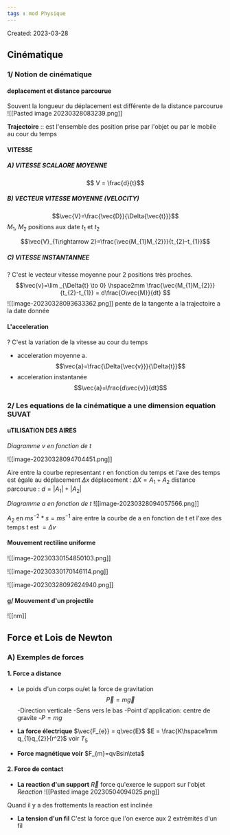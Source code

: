 ```yaml
---
tags : mod Physique
---
```

Created: 2023-03-28

## Cinématique

### 1/ **Notion de cinématique**

#### deplacement et distance parcourue 
Souvent la longueur du déplacement est différente de la distance parcourue
![[Pasted image 20230328083239.png]]

**Trajectoire** :: est l'ensemble des position prise par l'objet ou par le mobile au cour du temps

#### VITESSE 
##### A) VITESSE SCALAORE MOYENNE
$$ V = \frac{d}{t}$$
##### B) VECTEUR VITESSE MOYENNE (VELOCITY)
$$\vec{V}=\frac{\vec{D}}{\Delta{\vec{t}}}$$
$M_1$, $M_2$ positions aux date $t_1$ et $t_2$

$$\vec{V}_{1\rightarrow 2}=\frac{\vec{M_{1}M_{2}}}{t_{2}-t_{1}}$$
##### C) VITESSE INSTANTANNEE 
?
C'est le vecteur vitesse moyenne pour 2 positions très proches.
$$\vec{v}=\lim _{\Delta{t} \to 0} \hspace2mm \frac{\vec{M_{1}M_{2}}}{t_{2}-t_{1}} = d\frac{O\vec{M}}{dt} $$ 
![[image-20230328093633362.png]]
pente de la tangente a la trajectoire a la date donnée

#### L'acceleration
?
C'est la variation de la vitesse au cour du temps


- acceleration moyenne a.
$$\vec{a}=\frac{\Delta{\vec{v}}}{\Delta{t}}$$
- acceleration instantanée
$$\vec{a}=\frac{d\vec{v}}{dt}$$
### 2/ **Les equations de la cinématique a une dimension equation SUVAT**

#### uTILISATION DES AIRES
*Diagramme v en fonction de t*

![[image-20230328094704451.png]]



Aire entre la courbe representant r en fonction du temps et l'axe des temps est égale au déplacement  $\Delta{x}$ 
déplacement : $\Delta{X}=A_{1}+A_{2}$
distance parcourue : $d= \lvert A_{1} \rvert + \lvert A_{2} \rvert$ 

*Diagramme a en fonction de t*
![[image-20230328094057566.png]]

$A_{2}$ en $ms^{-2}*s=ms^{-1}$ 
aire entre la courbe de a en fonction de t et l'axe des temps t est $=\Delta{v}$ 

#### Mouvement rectiline uniforme

![[image-20230330154850103.png]]

![[image-20230330170146114.png]]



![[image-20230328092624940.png]]

#### g/ Mouvement d'un projectile

![[nm]]



## Force et Lois de Newton

### **A)** Exemples de forces

#### 1. Force a distance 
- Le poids d'un corps ou/et la force de gravitation 
$$\vec{P} = m\vec{g}$$
-Direction verticale 
-Sens vers le bas
-Point d'application: centre de gravite
-$P=mg$

- **La force électrique**
$\vec{F_{e}} = q\vec{E}$        $E = \frac{K\hspace1mm q_{1}q_{2}}{r^2}$ voir $T_{5}$ 

- **Force magnétique voir**
$F_{m}=qvBsin\teta$ 

#### 2. Force de contact
- **La reaction d'un support**
$\vec{R}$ force qu'exerce le support sur l'objet *Reaction* 
![[Pasted image 20230504094025.png]] 

Quand il y a des frottements la reaction est inclinée

- **La tension d'un fil**
C'est la force que l'on exerce aux 2 extrémités d'un fil
